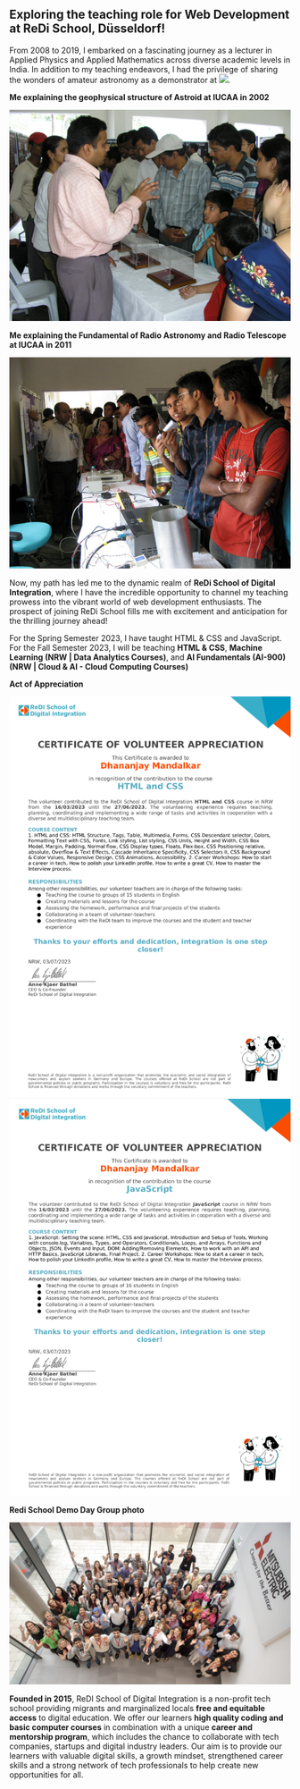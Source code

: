 ## Exploring the teaching role for Web Development at ReDi School, Düsseldorf!

From 2008 to 2019, I embarked on a fascinating journey as a lecturer in Applied Physics and Applied Mathematics across diverse academic levels in India. In addition to my teaching endeavors, I had the privilege of sharing the wonders of amateur astronomy as a demonstrator at ![](https://www.iucaa.in/en/).

**Me explaining the geophysical structure of Astroid at IUCAA in 2002**

![](https://github.com/dhananjayjm/Teaching-Web-Dev-at-ReDi-School-NRW-D-sseldorf/blob/main/Astroid.JPG)

**Me explaining the Fundamental of Radio Astronomy and Radio Telescope at IUCAA in 2011**

![](https://github.com/dhananjayjm/Teaching-Web-Dev-at-ReDi-School-NRW-D-sseldorf/blob/main/Radio%20Astronomy.jpg)

Now, my path has led me to the dynamic realm of **ReDi School of Digital Integration**, where I have the incredible opportunity to channel my teaching prowess into the vibrant world of web development enthusiasts. The prospect of joining ReDi School fills me with excitement and anticipation for the thrilling journey ahead!

For the Spring Semester 2023, I have taught HTML & CSS and JavaScript. For the Fall Semester 2023, I will be teaching **HTML & CSS**, **Machine Learning (NRW | Data Analytics Courses)**, and **AI Fundamentals (AI-900) (NRW | Cloud & AI - Cloud Computing Courses)**

**Act of Appreciation**

![](https://github.com/dhananjayjm/Teaching-Web-Dev-at-ReDi-School-NRW-D-sseldorf/blob/main/ReDi%20HTML%20and%20CSS.png)
![](https://github.com/dhananjayjm/Teaching-Web-Dev-at-ReDi-School-NRW-D-sseldorf/blob/main/ReDi%20JavaScript.png)

**Redi School Demo Day Group photo**

![](https://github.com/dhananjayjm/Teaching-Web-Dev-at-ReDi-School-NRW-D-sseldorf/blob/main/ReDi%20School%20Demo%20Day%202023.png)

**Founded in 2015**, ReDI School of Digital Integration is a non-profit tech school providing migrants and marginalized locals **free and equitable access** to digital education. We offer our learners **high quality coding and basic computer courses** in combination with a unique **career and mentorship program**, which includes the chance to collaborate with tech companies, startups  and digital industry leaders. Our aim is to provide our learners with valuable digital skills, a growth mindset, strengthened career skills and a strong network of tech professionals to help create new opportunities for all.

